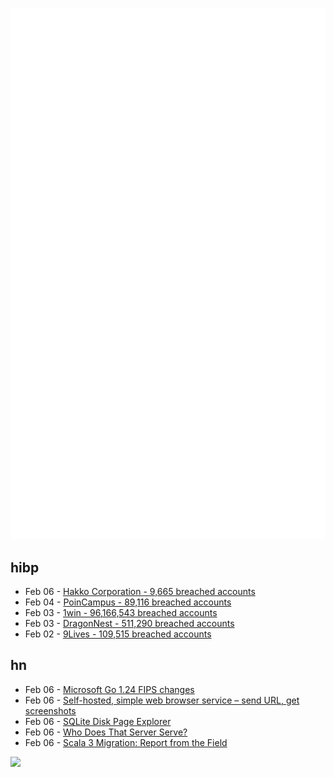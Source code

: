 ![Metrics](https://raw.githubusercontent.com/phixion/phixion/master/metrics.svg)

## hibp

<!--
for https://github.com/phixion/phixion/blob/main/.github/workflows/feeds.yml
-->
<!--START_SECTION:haveibeenpwnd-->
- Feb 06 - [Hakko Corporation - 9,665 breached accounts](https://haveibeenpwned.com/PwnedWebsites#Hakko)
- Feb 04 - [PoinCampus - 89,116 breached accounts](https://haveibeenpwned.com/PwnedWebsites#PoinCampus)
- Feb 03 - [1win - 96,166,543 breached accounts](https://haveibeenpwned.com/PwnedWebsites#1win)
- Feb 03 - [DragonNest - 511,290 breached accounts](https://haveibeenpwned.com/PwnedWebsites#DragonNest)
- Feb 02 - [9Lives - 109,515 breached accounts](https://haveibeenpwned.com/PwnedWebsites#9Lives)
<!--END_SECTION:haveibeenpwnd-->

## hn

<!--
for https://github.com/phixion/phixion/blob/main/.github/workflows/feeds.yml
-->
<!--START_SECTION:hn-->
- Feb 06 - [Microsoft Go 1.24 FIPS changes](https://devblogs.microsoft.com/go/go-1-24-fips-update/)
- Feb 06 - [Self-hosted, simple web browser service – send URL, get screenshots](https://github.com/US-Artificial-Intelligence/scraper)
- Feb 06 - [SQLite Disk Page Explorer](https://github.com/QuadrupleA/sqlite-page-explorer)
- Feb 06 - [Who Does That Server Serve?](https://www.gnu.org/philosophy/who-does-that-server-really-serve.html)
- Feb 06 - [Scala 3 Migration: Report from the Field](https://blog.pierre-ricadat.com/scala-3-migration-report-from-the-field)
<!--END_SECTION:hn-->

<!--
for https://yhype.me
-->
![](https://hit.yhype.me/github/profile?user_id=13013670)
